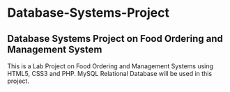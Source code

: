 # Database-Systems-Project
## Database Systems Project on Food Ordering and Management System

This is a Lab Project on Food Ordering and Management Systems using HTML5, CSS3 and PHP. MySQL Relational Database will be used in this project.

